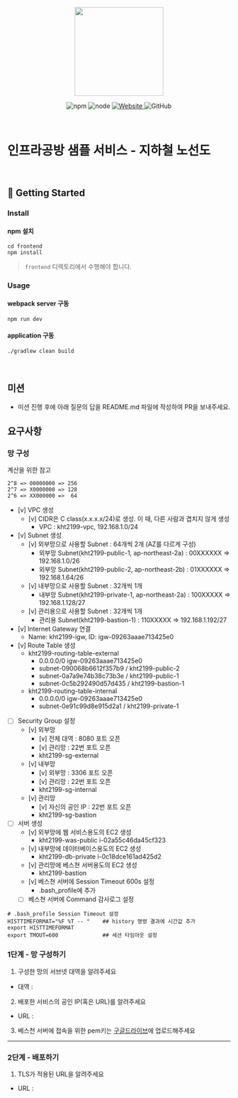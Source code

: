 <p align="center">
    <img width="200px;" src="https://raw.githubusercontent.com/woowacourse/atdd-subway-admin-frontend/master/images/main_logo.png"/>
</p>
<p align="center">
  <img alt="npm" src="https://img.shields.io/badge/npm-%3E%3D%205.5.0-blue">
  <img alt="node" src="https://img.shields.io/badge/node-%3E%3D%209.3.0-blue">
  <a href="https://edu.nextstep.camp/c/R89PYi5H" alt="nextstep atdd">
    <img alt="Website" src="https://img.shields.io/website?url=https%3A%2F%2Fedu.nextstep.camp%2Fc%2FR89PYi5H">
  </a>
  <img alt="GitHub" src="https://img.shields.io/github/license/next-step/atdd-subway-service">
</p>

<br>

# 인프라공방 샘플 서비스 - 지하철 노선도

<br>

## 🚀 Getting Started

### Install
#### npm 설치
```
cd frontend
npm install
```
> `frontend` 디렉토리에서 수행해야 합니다.

### Usage
#### webpack server 구동
```
npm run dev
```
#### application 구동
```
./gradlew clean build
```
<br>

## 미션

* 미션 진행 후에 아래 질문의 답을 README.md 파일에 작성하여 PR을 보내주세요.

## 요구사항

### 망 구성
계산을 위한 참고  
```
2^8 => 00000000 => 256  
2^7 => X0000000 => 128  
2^6 => XX000000 =>  64
```
- [v] VPC 생성
  - [v] CIDR은 C class(x.x.x.x/24)로 생성. 이 때, 다른 사람과 겹치지 않게 생성
    - VPC : kht2199-vpc, 192.168.1.0/24
- [v] Subnet 생성
  - [v] 외부망으로 사용할 Subnet : 64개씩 2개 (AZ를 다르게 구성)
    - 외부망 Subnet(kht2199-public-1, ap-northeast-2a) : 00XXXXXX => 192.168.1.0/26
    - 외부망 Subnet(kht2199-public-2, ap-northeast-2b) : 01XXXXXX => 192.168.1.64/26
  - [v] 내부망으로 사용할 Subnet : 32개씩 1개
    - 내부망 Subnet(kht2199-private-1, ap-northeast-2a) : 100XXXXX => 192.168.1.128/27
  - [v] 관리용으로 사용할 Subnet : 32개씩 1개
    - 관리용 Subnet(kht2199-bastion-1) : 110XXXXX => 192.168.1.192/27
- [v] Internet Gateway 연결
  - Name: kht2199-igw, ID: igw-09263aaae713425e0
- [v] Route Table 생성
  - kht2199-routing-table-external
    - 0.0.0.0/0	igw-09263aaae713425e0
    - subnet-090068b6612f357b9 / kht2199-public-2
    - subnet-0a7a9e74b38c73b3e / kht2199-public-1
    - subnet-0c5b292490d57d435 / kht2199-bastion-1
  - kht2199-routing-table-internal
    - 0.0.0.0/0	igw-09263aaae713425e0
    - subnet-0e91c99d8e915d2a1 / kht2199-private-1
- [ ] Security Group 설정
  - [v] 외부망
    - [v] 전체 대역 : 8080 포트 오픈
    - [v] 관리망 : 22번 포트 오픈
    - kht2199-sg-external
  - [v] 내부망
    - [v] 외부망 : 3306 포트 오픈
    - [v] 관리망 : 22번 포트 오픈
    - kht2199-sg-internal
  - [v] 관리망
    - [v] 자신의 공인 IP : 22번 포트 오픈
    - kht2199-sg-bastion
- [ ] 서버 생성
  - [v] 외부망에 웹 서비스용도의 EC2 생성
    - kht2199-was-public i-02a55c46da45cf323
  - [v] 내부망에 데이터베이스용도의 EC2 생성
    - kht2199-db-private i-0c18dce161ad425d2
  - [v] 관리망에 베스쳔 서버용도의 EC2 생성
    - kht2199-bastion
  - [v] 베스쳔 서버에 Session Timeout 600s 설정
    - .bash_profile에 추가
  - [ ] 베스쳔 서버에 Command 감사로그 설정
  
```
# .bash_profile Session Timeout 설정
HISTTIMEFORMAT="%F %T -- "    ## history 명령 결과에 시간값 추가
export HISTTIMEFORMAT
export TMOUT=600              ## 세션 타임아웃 설정
``` 

### 1단계 - 망 구성하기
1. 구성한 망의 서브넷 대역을 알려주세요
- 대역 :
  

2. 배포한 서비스의 공인 IP(혹은 URL)를 알려주세요

- URL : 

3. 베스천 서버에 접속을 위한 pem키는 [구글드라이브](https://drive.google.com/drive/folders/1dZiCUwNeH1LMglp8dyTqqsL1b2yBnzd1?usp=sharing)에 업로드해주세요

---

### 2단계 - 배포하기
1. TLS가 적용된 URL을 알려주세요

- URL : 
